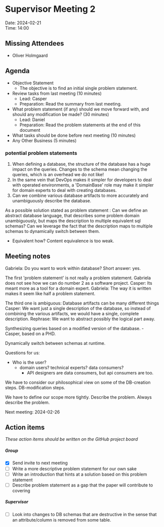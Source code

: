 # Supervisor Meeting 2
Date: 2024-02-21  
Time: 14:00  

## Missing Attendees
- Oliver Holmgaard

## Agenda
- Objective Statement
  - The objective is to find an initial single problem statement.
- Review tasks from last meeting (10 minutes)
  - Lead: Casper
  - Preparation: Read the summary from last meeting.
- What problem statement (if any) should we move forward with, and should any modification be made? (30 minutes)
  - Lead: Daniel
  - Preparation: Read the problem statements at the end of this document
- What tasks should be done before next meeting (10 minutes)
- Any Other Business (5 minutes)

### potential problem statements
1. When defining a database, the structure of the database has a huge impact on the queries. Changes to the schema mean changing the queries, which is an overhead we do not like!
2. In the same vein that DevOps makes it simpler for developers to deal with operated environments, a 'DomainBase' role may make it simpler for domain experts to deal with creating databases.
3. Can we combine various database artifacts to more accurately and unambiguously describe the database.

As a possible solution stated as problem statement :
Can we define an abstract database language, that describes some problem domain unambiguously, but maps the description to multiple equivalent sql schemas? Can we leverage the fact that the description maps to multiple schemas to dynamically switch between them.
- Equivalent how? Content equivalence is too weak.

## Meeting notes
Gabriela: Do you want to work within database? Short answer: yes.

The first 'problem statement' is not really a problem statement.
Gabriela does not see how we can do number 2 as a software project.
Casper: Its meant more as a tool for a domain expert.
Gabriela: The way it is written makes it seem like half a problem statement.

The third one is ambiguous: Database artifacts can be many different things
Casper: We want just a single description of the database, so instead of combining the various artifacts, we would have a single, complete description.
Rephrase: We want to abstract possibly the logical part away.

Synthesizing queries based on a modified version of the database. - Casper, based on a PHD.

Dynamically switch between schemas at runtime.

Questions for us:
- Who is the user?
    - domain users? technical experts? data consumers?
        - API designers are data consumers, but api consumers are too.

We have to consider our philosophical view on some of the DB-creation steps. DB-modification steps.

We have to define our scope more tightly.
Describe the problem. Always describe the problem.

Next meeting: 2024-02-26

## Action items
*These action items should be written on the GitHub project board*

##### Group
- [x] Send invite to next meeting
- [ ] Write a more descriptive problem statement for our own sake
- [ ] Write an introduction that hints at a solution based on this problem statement
- [ ] Describe problem statement as a gap that the paper will contribute to covering

##### Supervisor
- [ ] Look into changes to DB schemas that are destructive in the sense that an attribute/column is removed from some table.